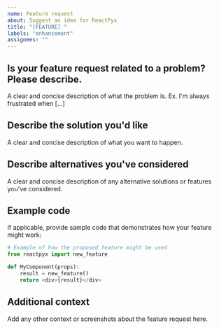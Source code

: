```yaml
---
name: Feature request
about: Suggest an idea for ReactPyx
title: "[FEATURE] "
labels: "enhancement"
assignees: ""
---
```


## Is your feature request related to a problem? Please describe.

A clear and concise description of what the problem is. Ex. I'm always frustrated when [...]

## Describe the solution you'd like

A clear and concise description of what you want to happen.

## Describe alternatives you've considered

A clear and concise description of any alternative solutions or features you've considered.

## Example code

If applicable, provide sample code that demonstrates how your feature might work:

```python
# Example of how the proposed feature might be used
from reactpyx import new_feature

def MyComponent(props):
    result = new_feature()
    return <div>{result}</div>
```

## Additional context

Add any other context or screenshots about the feature request here.
